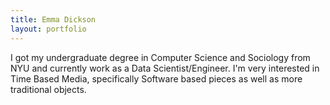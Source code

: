 ```yaml
---
title: Emma Dickson
layout: portfolio
---
```


I got my undergraduate degree in Computer Science and Sociology from NYU and currently work as a Data Scientist/Engineer. I'm very interested in Time Based Media, specifically Software based pieces as well as more traditional objects.
